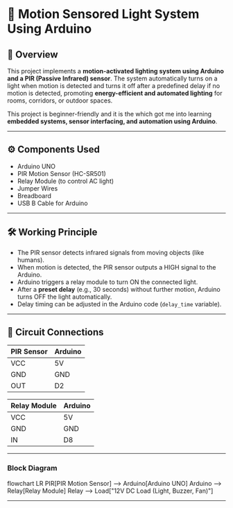 # 🚶 Motion Sensored Light System Using Arduino

## 📌 Overview

This project implements a **motion-activated lighting system using Arduino and a PIR (Passive Infrared) sensor**. The system automatically turns on a light when motion is detected and turns it off after a predefined delay if no motion is detected, promoting **energy-efficient and automated lighting** for rooms, corridors, or outdoor spaces.

This project is beginner-friendly and it is the which got me into learning **embedded systems, sensor interfacing, and automation using Arduino**.

---

## ⚙️ Components Used

- Arduino UNO
- PIR Motion Sensor (HC-SR501)
- Relay Module (to control AC light) 
- Jumper Wires
- Breadboard
- USB B Cable for Arduino

---

## 🛠️ Working Principle

- The PIR sensor detects infrared signals from moving objects (like humans).
- When motion is detected, the PIR sensor outputs a HIGH signal to the Arduino.
- Arduino triggers a relay module to turn ON the connected light.
- After a **preset delay** (e.g., 30 seconds) without further motion, Arduino turns OFF the light automatically.
- Delay timing can be adjusted in the Arduino code (`delay_time` variable).

---

## 🔌 Circuit Connections

| PIR Sensor | Arduino |
|-----------|---------|
| VCC       | 5V      |
| GND       | GND     |
| OUT       | D2      |

| Relay Module | Arduino |
|-------------|---------|
| VCC         | 5V      |
| GND         | GND     |
| IN          | D8      |

---

### Block Diagram

flowchart LR
    PIR[PIR Motion Sensor] --> Arduino[Arduino UNO]
    Arduino --> Relay[Relay Module]
    Relay --> Load["12V DC Load (Light, Buzzer, Fan)"]

---
